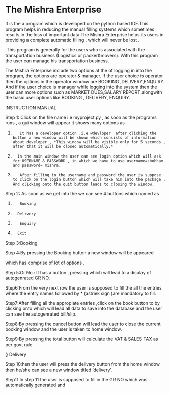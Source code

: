 ​                                                                                                                                                                                       

# The Mishra Enterprise 

It is the a program which is developed on the python based IDE.This program helps in reducing the manual filling systems which sometimes results in the loss of important data.The Mishra Enterprise helps its users in providing a complete automatic filling , which will never be lost .

​                This program is generally for the users who is associated with the transportation business (Logistics or packer&movers). With this program the user can manage his transportation business.

The Mishra Enterprise include two options at the of logging in into the program, the options are operator & manager. If the user choice is operator then the options in the operator window are BOOKING ,DELIVERY,ENQUIRY. And if the user choice is manager while logging into the system then the user can  more options such as MARKET DUES,SALARY REPORT alongwith the basic user options like BOOKING , DELIVERY, ENQUIRY. 

INSTRUCTION MANUAL

Step 1: Click on the file name i.e myproject.py , as soon as the programs runs , a gui window will appear it shows many options as

1.        It has a developer option ,i.e @devloper  after clicking the button a new window will be shown which consists of information about developer , *This window will be visible only for 5 seconds , after that it will be closed automatically.*

2.       In the main window the user can see login option which will ask for USERNAME & PASSWORD , in which we have to use username=shubham  and password= mishra.

3.        After filling in the username and password the user is suppose to click on the login button which will take him into the package . And clicking onto the quit button leads to closing the window. 

Step 2: As soon as we get into the we can see 4 buttons which named as 

1.        Booking

2.       Delivery

3.        Enquiry

4.       Exit

Step 3:Booking

Step 4:By pressing the Booking button  a new window will be appeared

which has comprise of lot of options .

Step 5:Gr No.: It has a button , pressing which will lead to a display of autogenrated GR NO. 

Step6:From the very next row the user is supposed to fill the  all  the entries  where the entry names followed by * (astriek sign )are mandatory to fill.

Step7:After filling all the appropiate entries ,click on the book button to by clicking onto which will lead all data to save into the database and the user can see the autogenrated bill/slip.

Step8:By pressing the cancel button will lead the user to close the current booking window and the user is taken to home window.

Step9:By pressing the total button will calculate the VAT & SALES TAX as per govt rule.

 

§  Delivery

Step 10:hen the user will press the delivery button from the home window then he/she can see a new window titled ‘delivery’.

Step11:In step 11 the user is supposed to fill in the GR NO which was automatically  generated and  